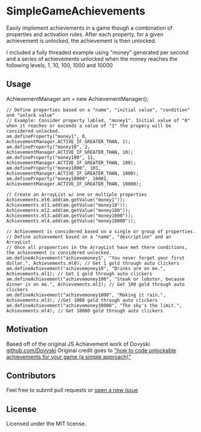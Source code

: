 # SimpleGameAchievements
Easily implement achievements in a game though a combination of properties and activation rules. After each property, for a given achievement is unlocked, the achievement is then unlocked.

I included a fully threaded example using "money" generated per second and a series of achievements unlocked when the money reaches the following levels, 1, 10, 100, 1000 and 10000
## Usage
AchievementManager am = new AchievementManager();

```
// Define properties based on a "name", "initial value", "condition" and "unlock value"
// Example: Consider property labled, "money1". Initial value of "0" when it reaches or exceeds a value of "1" the propery will be considered unlocked.
am.defineProperty("money1", 0, AchievementManager.ACTIVE_IF_GREATER_THAN, 1);
am.defineProperty("money10", 2, AchievementManager.ACTIVE_IF_GREATER_THAN, 10);
am.defineProperty("money100", 11, AchievementManager.ACTIVE_IF_GREATER_THAN, 100);
am.defineProperty("money1000", 101, AchievementManager.ACTIVE_IF_GREATER_THAN, 1000);
am.defineProperty("money10000", 10001, AchievementManager.ACTIVE_IF_GREATER_THAN, 10000);

// Create an ArrayList w/ one or multiple properties
Achievements.ml0.add(am.getValue("money1"));
Achievements.ml1.add(am.getValue("money10"));
Achievements.ml2.add(am.getValue("money100"));
Achievements.ml3.add(am.getValue("money1000"));
Achievements.ml4.add(am.getValue("money10000"));

// Achievement is considered based on a single or group of properties.
// Define achievement based on a "name", "description" and an ArrayList
// Once all propoerties in the ArrayList have met there conditions, the achievement is considered unlocked.
am.defineAchievement("achievemoney1", "You never forget your first dollar.", Achievements.ml0); // Get 1 gold through auto clickers
am.defineAchievement("achievemoney10", "Drinks are on me.", Achievements.ml1); // Get 1 gold through auto clickers
am.defineAchievement("achievemoney100", "Steak or lobster, because dinner is on me.", Achievements.ml2); // Get 100 gold through auto clickers
am.defineAchievement("achievemoney1000", "Making it rain.", Achievements.ml3); //Get 1000 gold through auto clickers
am.defineAchievement("achievemoney10000", "The sky's the limit.", Achievements.ml4); // Get 10000 gold through auto clickers
```

## Motivation
Based off of the original JS Achievement work of Dovyski [github.com/Dovyski](https://github.com/Dovyski)
Original credit goes to ["how to code unlockable achievements for your game (a simple approach)"](http://gamedevelopment.tutsplus.com/tutorials/how-to-code-unlockable-achievements-for-your-game-a-simple-approach--gamedev-6012)

## Contributors
Feel free to submit pull requests or  [open a new issue](https://github.com/walterreid/SimpleGameAchievements/issues)

## License
Licensed under the MIT license.
